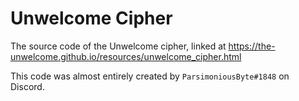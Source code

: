 # Unwelcome Cipher
The source code of the Unwelcome cipher, linked at https://the-unwelcome.github.io/resources/unwelcome_cipher.html

This code was almost entirely created by `ParsimoniousByte#1848` on Discord.

